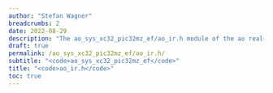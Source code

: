 ```yaml
---
author: "Stefan Wagner"
breadcrumbs: 2
date: 2022-08-29
description: "The ao_sys_xc32_pic32mz_ef/ao_ir.h module of the ao real-time operating system."
draft: true
permalink: /ao_sys_xc32_pic32mz_ef/ao_ir.h/ 
subtitle: "<code>ao_sys_xc32_pic32mz_ef</code>"
title: "<code>ao_ir.h</code>"
toc: true
---
```


```c
```
